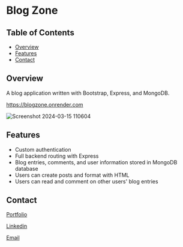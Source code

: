 # Blog Zone

## Table of Contents

- [Overview](#overview)
- [Features](#features)
- [Contact](#contact)

## Overview

A blog application written with Bootstrap, Express, and MongoDB. 

https://blogzone.onrender.com

![Screenshot 2024-03-15 110604](https://github.com/TakeADev/blog-app/assets/106417346/d7dfdf87-8878-4526-ae2d-9e712a9f52d5)
 
## Features

- Custom authentication
- Full backend routing with Express
- Blog entries, comments, and user information stored in MongoDB database
- Users can create posts and format with HTML
- Users can read and comment on other users' blog entries

## Contact

[Portfolio](https://portfolio-v1-wlpm.onrender.com)

[Linkedin](linkedin.com/in/chance-conway-5b687828b)

[Email](chanceconwaydev@gmail.com)
